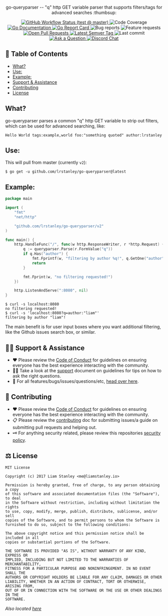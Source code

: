 <!-- template:begin:header -->
<!-- do not edit anything in this "template" block, its auto-generated -->
<p align="center">go-queryparser -- "q" http GET variable parser that supports filters/tags for advanced searches :thumbsup:</p>
<p align="center">


  <a href="https://github.com/lrstanley/go-queryparser/actions?query=workflow%3Atest+event%3Apush">
    <img alt="GitHub Workflow Status (test @ master)" src="https://img.shields.io/github/workflow/status/lrstanley/go-queryparser/test/master?label=test&style=flat-square&event=push">
  </a>

  <img alt="Code Coverage" src="https://img.shields.io/codecov/c/github/lrstanley/go-queryparser/master?style=flat-square">

  <a href="https://pkg.go.dev/github.com/lrstanley/go-queryparser">
    <img alt="Go Documentation" src="https://pkg.go.dev/badge/github.com/lrstanley/go-queryparser?style=flat-square">
  </a>
  <a href="https://goreportcard.com/report/github.com/lrstanley/go-queryparser">
    <img alt="Go Report Card" src="https://goreportcard.com/badge/github.com/lrstanley/go-queryparser?style=flat-square">
  </a>
  <img alt="Bug reports" src="https://img.shields.io/github/issues/lrstanley/go-queryparser/bug?label=issues&style=flat-square">
  <img alt="Feature requests" src="https://img.shields.io/github/issues/lrstanley/go-queryparser/enhancement?label=feature%20requests&style=flat-square">
  <a href="https://github.com/lrstanley/go-queryparser/pulls">
    <img alt="Open Pull Requests" src="https://img.shields.io/github/issues-pr/lrstanley/go-queryparser?style=flat-square">
  </a>
  <a href="https://github.com/lrstanley/go-queryparser/tags">
    <img alt="Latest Semver Tag" src="https://img.shields.io/github/v/tag/lrstanley/go-queryparser?style=flat-square">
  </a>
  <img alt="Last commit" src="https://img.shields.io/github/last-commit/lrstanley/go-queryparser?style=flat-square">
  <a href="https://github.com/lrstanley/go-queryparser/discussions/new?category=q-a">
    <img alt="Ask a Question" src="https://img.shields.io/badge/discussions-ask_a_question!-green?style=flat-square">
  </a>
  <a href="https://liam.sh/chat"><img src="https://img.shields.io/badge/discord-bytecord-blue.svg?style=flat-square" alt="Discord Chat"></a>
</p>
<!-- template:end:header -->

<!-- template:begin:toc -->
<!-- do not edit anything in this "template" block, its auto-generated -->
## :link: Table of Contents

  - [What?](#what)
  - [Use:](#use)
  - [Example:](#example)
  - [Support & Assistance](#raising_hand_man-support-assistance)
  - [Contributing](#handshake-contributing)
  - [License](#balance_scale-license)
<!-- template:end:toc -->

## What?

go-queryparser parses a common "q" http GET variable to strip out filters,
which can be used for advanced searching, like:

```
Hello World tags:example,world foo:"something quoted" author:lrstanley
```

## Use:

This will pull from master (currently `v2`):

```console
$ go get -u github.com/lrstanley/go-queryparser@latest
```

## Example:

```go
package main

import (
	"fmt"
	"net/http"

	"github.com/lrstanley/go-queryparser/v2"
)

func main() {
	http.HandleFunc("/", func(w http.ResponseWriter, r *http.Request) {
		q := queryparser.Parse(r.FormValue("q"))
		if q.Has("author") {
			fmt.Fprintf(w, "filtering by author %q!", q.GetOne("author"))
			return
		}

		fmt.Fprint(w, "no filtering requested!")
	})

	http.ListenAndServe(":8080", nil)
}
```

```console
$ curl -s localhost:8080
no filtering requested!
$ curl -s 'localhost:8080?q=author:"liam"'
filtering by author "liam"!
```

The main benefit is for user input boxes where you want additional filtering,
like the Github issues search box, or similar.

<!-- template:begin:support -->
<!-- do not edit anything in this "template" block, its auto-generated -->
## :raising_hand_man: Support & Assistance

   * :heart: Please review the [Code of Conduct](CODE_OF_CONDUCT.md) for
     guidelines on ensuring everyone has the best experience interacting with
     the community.
   * :raising_hand_man: Take a look at the [support](SUPPORT.md) document on
     guidelines for tips on how to ask the right questions.
   * :lady_beetle: For all features/bugs/issues/questions/etc, [head over here](https://github.com/lrstanley/go-queryparser/issues/new/choose).
<!-- template:end:support -->

<!-- template:begin:contributing -->
<!-- do not edit anything in this "template" block, its auto-generated -->
## :handshake: Contributing

   * :heart: Please review the [Code of Conduct](CODE_OF_CONDUCT.md) for guidelines
     on ensuring everyone has the best experience interacting with the
	   community.
   * :clipboard: Please review the [contributing](CONTRIBUTING.md) doc for submitting
     issues/a guide on submitting pull requests and helping out.
   * :old_key: For anything security related, please review this repositories [security policy](https://github.com/lrstanley/go-queryparser/security/policy).
<!-- template:end:contributing -->

<!-- template:begin:license -->
<!-- do not edit anything in this "template" block, its auto-generated -->
## :balance_scale: License

```
MIT License

Copyright (c) 2017 Liam Stanley <me@liamstanley.io>

Permission is hereby granted, free of charge, to any person obtaining a copy
of this software and associated documentation files (the "Software"), to deal
in the Software without restriction, including without limitation the rights
to use, copy, modify, merge, publish, distribute, sublicense, and/or sell
copies of the Software, and to permit persons to whom the Software is
furnished to do so, subject to the following conditions:

The above copyright notice and this permission notice shall be included in all
copies or substantial portions of the Software.

THE SOFTWARE IS PROVIDED "AS IS", WITHOUT WARRANTY OF ANY KIND, EXPRESS OR
IMPLIED, INCLUDING BUT NOT LIMITED TO THE WARRANTIES OF MERCHANTABILITY,
FITNESS FOR A PARTICULAR PURPOSE AND NONINFRINGEMENT. IN NO EVENT SHALL THE
AUTHORS OR COPYRIGHT HOLDERS BE LIABLE FOR ANY CLAIM, DAMAGES OR OTHER
LIABILITY, WHETHER IN AN ACTION OF CONTRACT, TORT OR OTHERWISE, ARISING FROM,
OUT OF OR IN CONNECTION WITH THE SOFTWARE OR THE USE OR OTHER DEALINGS IN THE
SOFTWARE.
```

_Also located [here](LICENSE)_
<!-- template:end:license -->

